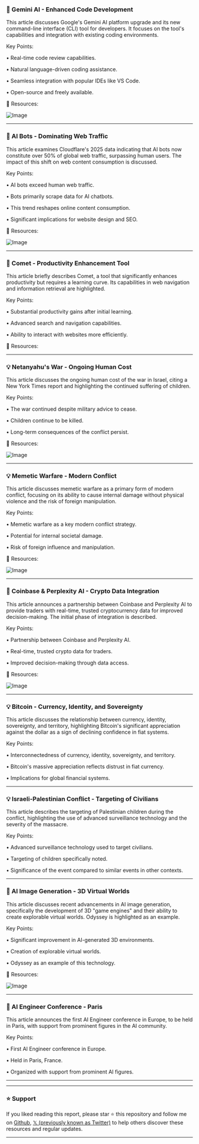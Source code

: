 ### 🤖 Gemini AI - Enhanced Code Development

This article discusses Google's Gemini AI platform upgrade and its new command-line interface (CLI) tool for developers.  It focuses on the tool's capabilities and integration with existing coding environments.

Key Points:

• Real-time code review capabilities.


• Natural language-driven coding assistance.


• Seamless integration with popular IDEs like VS Code.


• Open-source and freely available.


🔗 Resources:

![Image](https://pbs.twimg.com/media/GvLvD6TWcAApp4O?format=png&name=small)


---

### 🤖 AI Bots - Dominating Web Traffic

This article examines Cloudflare's 2025 data indicating that AI bots now constitute over 50% of global web traffic, surpassing human users.  The impact of this shift on web content consumption is discussed.

Key Points:

• AI bots exceed human web traffic.


• Bots primarily scrape data for AI chatbots.


• This trend reshapes online content consumption.


•  Significant implications for website design and SEO.



🔗 Resources:

![Image](https://pbs.twimg.com/media/GvGh77PXUAEbW3d?format=png&name=small)


---

### 🚀 Comet - Productivity Enhancement Tool

This article briefly describes Comet, a tool that significantly enhances productivity but requires a learning curve.  Its capabilities in web navigation and information retrieval are highlighted.


Key Points:

•  Substantial productivity gains after initial learning.


•  Advanced search and navigation capabilities.


•  Ability to interact with websites more efficiently.


🔗 Resources:



---

### 💡  Netanyahu's War - Ongoing Human Cost

This article discusses the ongoing human cost of the war in Israel, citing a New York Times report and highlighting the continued suffering of children.


Key Points:

• The war continued despite military advice to cease.


• Children continue to be killed.


•  Long-term consequences of the conflict persist.



🔗 Resources:

![Image](https://pbs.twimg.com/media/GvluhWZXgAIvzER?format=png&name=small)


---

### 💡 Memetic Warfare - Modern Conflict

This article discusses memetic warfare as a primary form of modern conflict, focusing on its ability to cause internal damage without physical violence and the risk of foreign manipulation.

Key Points:

• Memetic warfare as a key modern conflict strategy.


• Potential for internal societal damage.


• Risk of foreign influence and manipulation.



🔗 Resources:

![Image](https://pbs.twimg.com/media/GvhCcjqakAQ-iA4?format=jpg&name=medium)


---

### 🚀 Coinbase & Perplexity AI - Crypto Data Integration

This article announces a partnership between Coinbase and Perplexity AI to provide traders with real-time, trusted cryptocurrency data for improved decision-making. The initial phase of integration is described.

Key Points:

• Partnership between Coinbase and Perplexity AI.


• Real-time, trusted crypto data for traders.


• Improved decision-making through data access.



🔗 Resources:

![Image](https://pbs.twimg.com/amplify_video_thumb/1943300386720186369/img/zqhxOHmOWfzhxiZZ.jpg)


---

### 💡 Bitcoin - Currency, Identity, and Sovereignty

This article discusses the relationship between currency, identity, sovereignty, and territory, highlighting Bitcoin's significant appreciation against the dollar as a sign of declining confidence in fiat systems.

Key Points:

• Interconnectedness of currency, identity, sovereignty, and territory.


• Bitcoin's massive appreciation reflects distrust in fiat currency.


•  Implications for global financial systems.



---

### 💡 Israeli-Palestinian Conflict - Targeting of Civilians

This article describes the targeting of Palestinian children during the conflict, highlighting the use of advanced surveillance technology and the severity of the massacre.


Key Points:

• Advanced surveillance technology used to target civilians.


•  Targeting of children specifically noted.


•  Significance of the event compared to similar events in other contexts.


---

### 🚀 AI Image Generation - 3D Virtual Worlds

This article discusses recent advancements in AI image generation, specifically the development of 3D "game engines" and their ability to create explorable virtual worlds.  Odyssey is highlighted as an example.

Key Points:

• Significant improvement in AI-generated 3D environments.


•  Creation of explorable virtual worlds.


•  Odyssey as an example of this technology.



🔗 Resources:

![Image](https://pbs.twimg.com/amplify_video_thumb/1943353936028504064/img/4RoEj00xElQU-frm.jpg)


---

### 🚀 AI Engineer Conference - Paris

This article announces the first AI Engineer conference in Europe, to be held in Paris, with support from prominent figures in the AI community.

Key Points:

• First AI Engineer conference in Europe.


•  Held in Paris, France.


•  Organized with support from prominent AI figures.



---


---

### ⭐️ Support

If you liked reading this report, please star ⭐️ this repository and follow me on [Github](https://github.com/Drix10), [𝕏 (previously known as Twitter)](https://x.com/DRIX_10_) to help others discover these resources and regular updates.

---